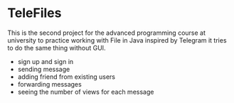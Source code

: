 # TeleFiles
This is the second project for the advanced programming course at university to practice working with File in Java inspired by Telegram it tries to do the same thing without GUI.

- sign up and sign in
- sending message
- adding friend from existing users
- forwarding messages
- seeing the number of views for each message
